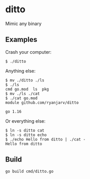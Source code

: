 # ditto

Mimic any binary

## Examples

Crash your computer:
```shell
$ ./ditto
```

Anything else:
```
$ mv ./ditto ./ls
$ ./ls
cmd	go.mod	ls	pkg
$ mv ./ls ./cat
$ ./cat go.mod 
module github.com/ryanjarv/ditto

go 1.16
```

Or everything else:
```
$ ln -s ditto cat
$ ln -s ditto echo
$ ./echo Hello from ditto | ./cat -
Hello from ditto
```

## Build

```shell
go build cmd/ditto.go
```

